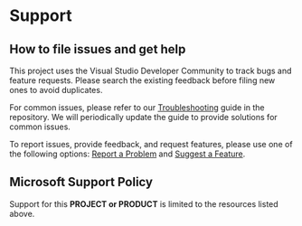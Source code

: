 # Support

## How to file issues and get help

This project uses the Visual Studio Developer Community to track bugs and feature requests. Please search the existing feedback before filing new ones to avoid duplicates.

For common issues, please refer to our [Troubleshooting](https://github.com/microsoft/vc-ue-extensions/blob/main/Docs/troubleshooting.md) guide in the repository. We will periodically update the guide to provide solutions for common issues.

To report issues, provide feedback, and request features, please use one of the following options: [Report a Problem](https://aka.ms/feedback/cpp/unrealengine/report) and [Suggest a Feature](https://aka.ms/feedback/cpp/unrealengine/suggest).

## Microsoft Support Policy

Support for this **PROJECT or PRODUCT** is limited to the resources listed above.
